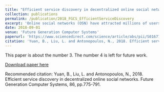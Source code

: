 ```yaml
---
title: "Efficient service discovery in decentralized online social networks"
collection: publications
permalink: /publication/2018_FGCS_EfficientServiceDiscovery
excerpt: 'Online social networks (OSN) have attracted millions of users worldwide over the last decade. There are a series of urgent issues faced by existing OSN such as information overload, single-point of failure and privacy concerns. The booming Internet of Things (IoT) and Cloud Computing provide paradigms for the development of decentralized OSN. In this paper, we build a self-organized decentralized OSN (SDOSN) on the overlay network of an IoT infrastructure resembling real life social graph. A user model based on homophily features is proposed considering social relationships and user interests and focuses on the key OSN functionality of efficient information dissemination. A swarm intelligence search method is also proposed to facilitate adaptive forwarding and effective service discovery. Our evaluation, performed in simulation using real-world datasets, shows that our approach achieves better performance when compared with the state-of-the-art methods in a dynamic network environment.'
date: 2018-09-01
venue: 'Future Generation Computer Systems'
paperurl: 'https://www.sciencedirect.com/science/article/abs/pii/S0167739X17306465'
citation: 'Yuan, B., Liu, L. and Antonopoulos, N., 2018. Efficient service discovery in decentralized online social networks. Future Generation Computer Systems, 86, pp.775-791.'
---
```

This paper is about the number 3. The number 4 is left for future work.

[Download paper here](https://www.sciencedirect.com/science/article/abs/pii/S0167739X17306465)

Recommended citation: Yuan, B., Liu, L. and Antonopoulos, N., 2018. Efficient service discovery in decentralized online social networks. Future Generation Computer Systems, 86, pp.775-791.

